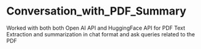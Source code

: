# Conversation_with_PDF_Summary
Worked with both both Open AI API and HuggingFace API for PDF Text Extraction and summarization in chat format and ask queries related to the PDF
